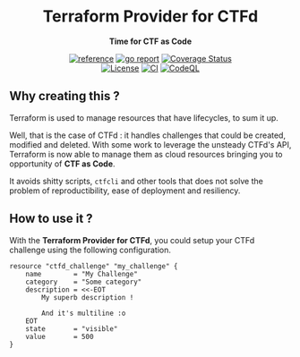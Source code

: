 <div align="center">
    <h1>Terraform Provider for CTFd</h1>
    <p><b>Time for CTF as Code</b><p>
    <a href="https://pkg.go.dev/github.com/pandatix/terraform-provider-ctfd"><img src="https://shields.io/badge/-reference-blue?logo=go&style=for-the-badge" alt="reference"></a>
	<a href="https://goreportcard.com/report/github.com/pandatix/terraform-provider-ctfd"><img src="https://goreportcard.com/badge/github.com/pandatix/terraform-provider-ctfd?style=for-the-badge" alt="go report"></a>
	<a href="https://coveralls.io/github/pandatix/terraform-provider-ctfd?branch=main"><img src="https://img.shields.io/coverallsCoverage/github/pandatix/terraform-provider-ctfd?style=for-the-badge" alt="Coverage Status"></a>
	<br>
	<a href=""><img src="https://img.shields.io/github/license/pandatix/terraform-provider-ctfd?style=for-the-badge" alt="License"></a>
	<a href="https://github.com/pandatix/terraform-provider-ctfd/actions?query=workflow%3Aci+"><img src="https://img.shields.io/github/actions/workflow/status/pandatix/terraform-provider-ctfd/ci.yaml?style=for-the-badge&label=CI" alt="CI"></a>
	<a href="https://github.com/pandatix/terraform-provider-ctfd/actions/workflows/codeql-analysis.yaml"><img src="https://img.shields.io/github/actions/workflow/status/pandatix/terraform-provider-ctfd/codeql-analysis.yaml?style=for-the-badge&label=CodeQL" alt="CodeQL"></a>
</div>

## Why creating this ?

Terraform is used to manage resources that have lifecycles, to sum it up.

Well, that is the case of CTFd : it handles challenges that could be created, modified and deleted.
With some work to leverage the unsteady CTFd's API, Terraform is now able to manage them as cloud resources bringing you to opportunity of **CTF as Code**.

It avoids shitty scripts, `ctfcli` and other tools that does not solve the problem of reproductibility, ease of deployment and resiliency.

## How to use it ?

With the **Terraform Provider for CTFd**, you could setup your CTFd challenge using the following configuration.
```hcl
resource "ctfd_challenge" "my_challenge" {
    name        = "My Challenge"
    category    = "Some category"
    description = <<-EOT
        My superb description !

        And it's multiline :o
    EOT
    state       = "visible"
    value       = 500
}
```
